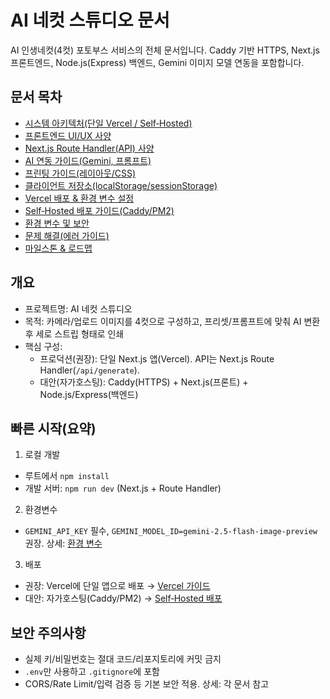 # AI 네컷 스튜디오 문서

AI 인생네컷(4컷) 포토부스 서비스의 전체 문서입니다. Caddy 기반 HTTPS, Next.js 프론트엔드, Node.js(Express) 백엔드, Gemini 이미지 모델 연동을 포함합니다.

## 문서 목차
- [시스템 아키텍처(단일 Vercel / Self‑Hosted)](./architecture.md)
- [프론트엔드 UI/UX 사양](./frontend.md)
- [Next.js Route Handler(API) 사양](./route-handler.md)
- [AI 연동 가이드(Gemini, 프롬프트)](./ai-integration.md)
- [프린팅 가이드(레이아웃/CSS)](./printing.md)
- [클라이언트 저장소(localStorage/sessionStorage)](./storage.md)
- [Vercel 배포 & 환경 변수 설정](./vercel.md)
- [Self‑Hosted 배포 가이드(Caddy/PM2)](./deployment.md)
- [환경 변수 및 보안](./env.md)
- [문제 해결(에러 가이드)](./troubleshooting.md)
- [마일스톤 & 로드맵](./milestones.md)

## 개요
- 프로젝트명: AI 네컷 스튜디오
- 목적: 카메라/업로드 이미지를 4컷으로 구성하고, 프리셋/프롬프트에 맞춰 AI 변환 후 세로 스트립 형태로 인쇄
- 핵심 구성:
  - 프로덕션(권장): 단일 Next.js 앱(Vercel). API는 Next.js Route Handler(`/api/generate`).
  - 대안(자가호스팅): Caddy(HTTPS) + Next.js(프론트) + Node.js/Express(백엔드)

## 빠른 시작(요약)
1) 로컬 개발
- 루트에서 `npm install`
- 개발 서버: `npm run dev` (Next.js + Route Handler)

2) 환경변수
- `GEMINI_API_KEY` 필수, `GEMINI_MODEL_ID=gemini-2.5-flash-image-preview` 권장. 상세: [환경 변수](./env.md)

3) 배포
- 권장: Vercel에 단일 앱으로 배포 → [Vercel 가이드](./vercel.md)
- 대안: 자가호스팅(Caddy/PM2) → [Self‑Hosted 배포](./deployment.md)

## 보안 주의사항
- 실제 키/비밀번호는 절대 코드/리포지토리에 커밋 금지
- `.env`만 사용하고 `.gitignore`에 포함
- CORS/Rate Limit/입력 검증 등 기본 보안 적용. 상세: 각 문서 참고
